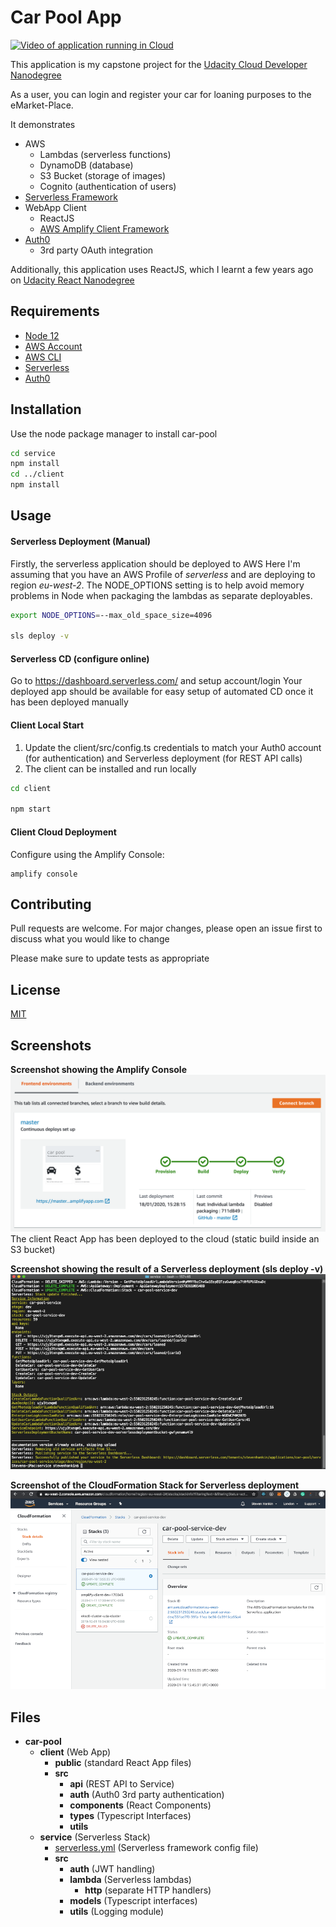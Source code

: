 # Car Pool App

[![Video of application running in Cloud](http://i3.ytimg.com/vi/P0gJrt-dZO8/hqdefault.jpg)](https://youtu.be/P0gJrt-dZO8)

This application is my capstone project for the [Udacity Cloud Developer Nanodegree](https://www.udacity.com/course/cloud-developer-nanodegree--nd9990)

As a user, you can login and register your car for loaning purposes to the eMarket-Place.

It demonstrates
* AWS 
  * Lambdas (serverless functions)
  * DynamoDB (database)
  * S3 Bucket (storage of images)
  * Cognito (authentication of users)
* [Serverless Framework](https://serverless.com/)
* WebApp Client
  * ReactJS
  * [AWS Amplify Client Framework](https://aws-amplify.github.io/docs/js/react)
* [Auth0](https://auth0.com/)
  * 3rd party OAuth integration

Additionally, this application uses ReactJS, which I learnt a few years ago on [Udacity React Nanodegree](https://www.udacity.com/course/react-nanodegree--nd019) 

## Requirements

* [Node 12](https://nodejs.org/en/)
* [AWS Account](https://portal.aws.amazon.com/gp/aws/developer/registration/index.html)
* [AWS CLI](https://aws.amazon.com/cli/)
* [Serverless](https://serverless.com/framework/docs/getting-started/)
* [Auth0](https://auth0.com/)

## Installation
Use the node package manager to install car-pool
```bash
cd service
npm install
cd ../client
npm install
```

## Usage

#### Serverless Deployment (Manual)
Firstly, the serverless application should be deployed to AWS
Here I'm assuming that you have an AWS Profile of _serverless_ and are deploying to region _eu-west-2_. The NODE_OPTIONS setting is to help avoid memory problems in Node when packaging the lambdas as separate deployables.
```bash
export NODE_OPTIONS=--max_old_space_size=4096

sls deploy -v
```
#### Serverless CD (configure online)
Go to https://dashboard.serverless.com/ and setup account/login
Your deployed app should be available for easy setup of automated CD once it has been deployed manually


#### Client Local Start
1) Update the client/src/config.ts credentials to match your Auth0 account (for authentication) and Serverless deployment (for REST API calls)
2) The client can be installed and run locally 
```bash
cd client

npm start
```

#### Client Cloud Deployment
Configure using the Amplify Console:
```
amplify console
```

## Contributing
Pull requests are welcome. For major changes, please open an issue first to discuss what you would like to change

Please make sure to update tests as appropriate

## License
[MIT](https://choosealicense.com/licenses/mit/)

## Screenshots
**Screenshot showing the Amplify Console**
![Image of Client Amplify Deployment](https://github.com/stevenhankin/car-pool/blob/master/screenshots/client-amplify-CD.png)
The client React App has been deployed to the cloud (static build inside an S3 bucket)

**Screenshot showing the result of a Serverless deployment (sls deploy -v)**
![Image of Serverless Deployment](https://github.com/stevenhankin/car-pool/blob/master/screenshots/serverless-deployment.png)

**Screenshot of the CloudFormation Stack for Serverless deployment**
![Image of CloudFormation Summary](https://github.com/stevenhankin/car-pool/blob/master/screenshots/CloudFormationStack-serverless.png)


## Files
- __car\-pool__
   - __client__ (Web App)
     - __public__ (standard React App files)
     - __src__
       - __api__ (REST API to Service)
       - __auth__ (Auth0 3rd party authentication)
       - __components__ (React Components)
       - __types__ (Typescript Interfaces)
       - __utils__
   - __service__ (Serverless Stack)
     - [serverless.yml](service/serverless.yml) (Serverless framework config file)
     - __src__
       - __auth__ (JWT handling)
       - __lambda__ (Serverless lambdas)
         - __http__ (separate HTTP handlers)
       - __models__ (Typescript interfaces)
       - __utils__ (Logging module)
